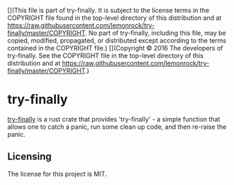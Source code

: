[](This file is part of try-finally. It is subject to the license terms in the COPYRIGHT file found in the top-level directory of this distribution and at https://raw.githubusercontent.com/lemonrock/try-finally/master/COPYRIGHT. No part of try-finally, including this file, may be copied, modified, propagated, or distributed except according to the terms contained in the COPYRIGHT file.)
[](Copyright © 2016 The developers of try-finally. See the COPYRIGHT file in the top-level directory of this distribution and at https://raw.githubusercontent.com/lemonrock/try-finally/master/COPYRIGHT.)

# try-finally

[try-finally] is a rust crate that provides 'try-finally' - a simple function that allows one to catch a panic, run some clean up code, and then re-raise the panic.


## Licensing

The license for this project is MIT.

[try-finally]: https://github.com/lemonrock/try-finally "try-finally GitHub page"
